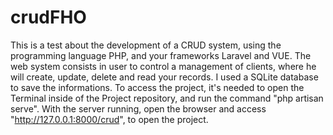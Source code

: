 # crudFHO
This is a test about the development of a CRUD system, using the programming language PHP, and your frameworks Laravel and VUE.
The web system consists in user to control a management of clients, where he will create, update, delete and read your records.
I used a SQLite database to save the informations. 
To access the project, it's needed to open the Terminal inside of the Project repository, and run the command "php artisan serve". With the server running, open the browser and access "http://127.0.0.1:8000/crud", to open the project.

